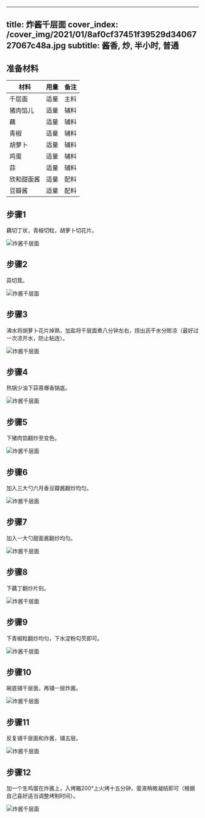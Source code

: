 
---
title: 炸酱千层面
cover_index: /cover_img/2021/01/8af0cf37451f39529d3406727067c48a.jpg
subtitle: 酱香, 炒, 半小时, 普通
---

## 准备材料

| 材料     | 用量 | 备注|
| ------- | ----- | --- |
| 千层面 | 适量| 主料 |
| 猪肉馅儿 | 适量| 辅料 |
| 藕 | 适量| 辅料 |
| 青椒 | 适量| 辅料 |
| 胡萝卜 | 适量| 辅料 |
| 鸡蛋 | 适量| 辅料 |
| 蒜 | 适量| 辅料 |
| 欣和甜面酱 | 适量| 配料 |
| 豆瓣酱 | 适量| 配料 |

## 步骤1

藕切丁状，青椒切粒，胡萝卜切花片。

![炸酱千层面](https://i8.meishichina.com/attachment/recipe/201010/201010221517057.jpg?x-oss-process=style/p320) 

## 步骤2

蒜切茸。

![炸酱千层面](https://i8.meishichina.com/attachment/recipe/201010/201010221517243.jpg?x-oss-process=style/p320) 

## 步骤3

沸水将胡萝卜花片焯熟，加盐将千层面煮八分钟左右，捞出沥干水分晾凉（最好过一次凉开水，防止粘连）。

![炸酱千层面](https://i8.meishichina.com/attachment/recipe/201010/201010221517396.jpg?x-oss-process=style/p320) 

## 步骤4

热锅少油下蒜蓉爆香锅底。

![炸酱千层面](https://i8.meishichina.com/attachment/recipe/201010/201010221518011.jpg?x-oss-process=style/p320) 

## 步骤5

下猪肉馅翻炒至变色。

![炸酱千层面](https://i8.meishichina.com/attachment/recipe/201010/201010221518150.jpg?x-oss-process=style/p320) 

## 步骤6

加入三大勺六月香豆瓣酱翻炒均匀。

![炸酱千层面](https://i8.meishichina.com/attachment/recipe/201010/201010221518312.jpg?x-oss-process=style/p320) 

## 步骤7

加入一大勺甜面酱翻炒均匀。

![炸酱千层面](https://i8.meishichina.com/attachment/recipe/201010/201010221518464.jpg?x-oss-process=style/p320) 

## 步骤8

下藕丁翻炒片刻。

![炸酱千层面](https://i8.meishichina.com/attachment/recipe/201010/201010221519020.jpg?x-oss-process=style/p320) 

## 步骤9

下青椒粒翻炒均匀，下水淀粉勾芡即可。

![炸酱千层面](https://i8.meishichina.com/attachment/recipe/201010/201010221519206.jpg?x-oss-process=style/p320) 

## 步骤10

碗底铺千层面，再铺一层炸酱。

![炸酱千层面](https://i8.meishichina.com/attachment/recipe/201010/201010221519347.jpg?x-oss-process=style/p320) 

## 步骤11

反复铺千层面和炸酱，铺五层。

![炸酱千层面](https://i8.meishichina.com/attachment/recipe/201010/201010221519476.jpg?x-oss-process=style/p320) 

## 步骤12

加一个生鸡蛋在炸酱上，入烤箱200°上火烤十五分钟，蛋液稍微凝结即可（根据自己喜好适当调整烤制时间）。

![炸酱千层面](https://i8.meishichina.com/attachment/recipe/201010/201010221519568.jpg?x-oss-process=style/p320) 

